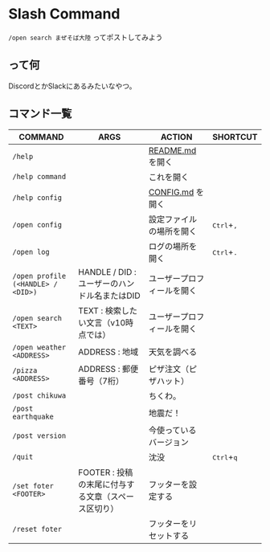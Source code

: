 # Slash Command

`/open search まぜそば大陸` ってポストしてみよう

## って何

DiscordとかSlackにあるみたいなやつ。

## コマンド一覧

| COMMAND                            | ARGS                                           | ACTION                              | SHORTCUT                     |
|------------------------------------|------------------------------------------------|-------------------------------------|------------------------------|
| `/help`                            |                                                | [README.md](/README.md) を開く       |                              |
| `/help command`                    |                                                | これを開く                           |                              |
| `/help config`                     |                                                | [CONFIG.md](./CONFIG.md) を開く     |                              |
| `/open config`                     |                                                | 設定ファイルの場所を開く              | <kbd>Ctrl</kbd>+<kbd>,</kbd> |
| `/open log`                        |                                                | ログの場所を開く                     | <kbd>Ctrl</kbd>+<kbd>.</kbd> |
| `/open profile (<HANDLE> / <DID>)` | HANDLE / DID : ユーザーのハンドル名またはDID      | ユーザープロフィールを開く           |                               |
| `/open search <TEXT>`              | TEXT : 検索したい文言（v10時点では）              | ユーザープロフィールを開く           |                              |
| `/open weather <ADDRESS>`          | ADDRESS : 地域                                  | 天気を調べる                        |                               |
| `/pizza <ADDRESS>`                 | ADDRESS : 郵便番号（7桁）                       | ピザ注文（ピザハット）                |                              |
| `/post chikuwa`                    |                                                | ちくわ。                            |                              |
| `/post earthquake`                 |                                                | 地震だ！                            |                              |
| `/post version`                    |                                                | 今使っているバージョン               |                              |
| `/quit`                            |                                                | 沈没                                | <kbd>Ctrl</kbd>+<kbd>q</kbd> |
| `/set foter <FOOTER>`              | FOOTER : 投稿の末尾に付与する文章（スペース区切り）   | フッターを設定する                    |                             |
| `/reset foter`                     |                                                | フッターをリセットする                 |                             |

<!-- 
/set footer #spam
/set header #eggs
/unset footer
/unset header
-->